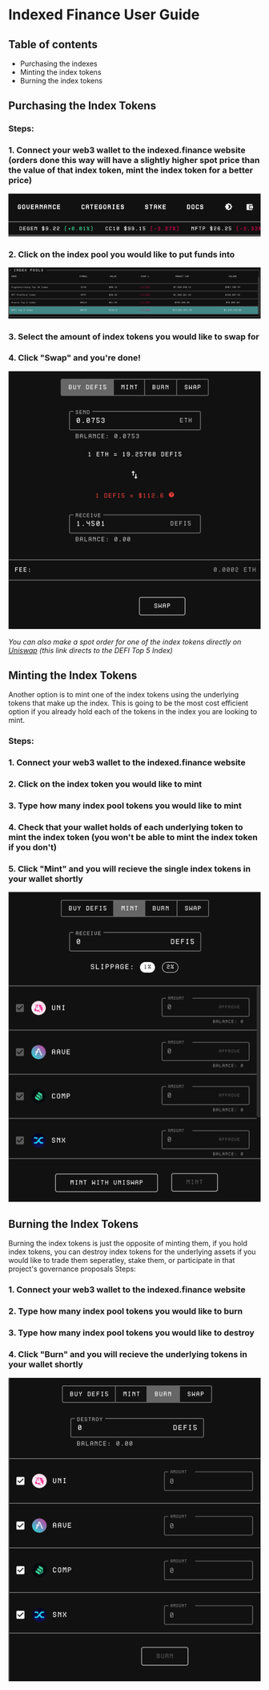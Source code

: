 # **Indexed Finance User Guide**

## Table of contents 
- Purchasing the indexes 
- Minting the index tokens 
- Burning the index tokens

## **Purchasing the Index Tokens**

### Steps:

### 1. Connect your web3 wallet to the indexed.finance website (orders done this way will have a slightly higher spot price than the value of that index token, mint the index token for a better price)  
![swap](assets/usr_guide1.jpg)

### 2. Click on the index pool you would like to put funds into
![swap](assets/usr_guide2.png)
### 3. Select the amount of index tokens you would like to swap for

### 4. Click "Swap" and you're done! 
![swap](assets/usr_guide3.png)

*You can also make a spot order for one of the index tokens directly on [Uniswap] (this link directs to the DEFI Top 5 Index)*

## **Minting the Index Tokens**
Another option is to mint one of the index tokens using the underlying tokens that make up the index. This is going to be the most cost efficient option if you already hold each of the tokens in the index you are looking to mint. 

### Steps:

### 1. Connect your web3 wallet to the indexed.finance website

### 2. Click on the index token you would like to mint

### 3. Type how many index pool tokens you would like to mint

### 4. Check that your wallet holds of each underlying token to mint the index token (you won't be able to mint the index token if you don't) 

### 5. Click "Mint" and you will recieve the single index tokens in your wallet shortly
![swap](assets/usr_guide4.png)

## **Burning the Index Tokens** 
Burning the index tokens is just the opposite of minting them, if you hold index tokens, you can destroy index tokens for the underlying assets if you would like to trade them seperatley, stake them, or participate in that project's governance proposals 
Steps:
### 1. Connect your web3 wallet to the indexed.finance website

### 2. Type how many index pool tokens you would like to burn

### 3. Type how many index pool tokens you would like to destroy

### 4. Click "Burn" and you will recieve the underlying tokens in your wallet shortly
![swap](assets/Usr_guide5.png)

[Uniswap]: <https://app.uniswap.org/#/swap?outputCurrency=0xfa6de2697d59e88ed7fc4dfe5a33dac43565ea41>
  

